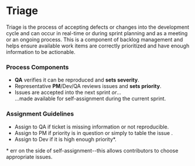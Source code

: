 Triage
===
Triage is the process of accepting defects or changes into the development cycle and can occur in real-time or during sprint planning and as a meeting or an ongoing process. This is a component of backlog management and helps ensure available work items are correctly prioritized and have enough information to be actionable. 

### Process Components
+ **QA** verifies it can be reproduced and **sets severity**.  
+ Representative **PM**/Dev/QA reviews issues and **sets priority**.  
+ Issues are accepted into the next sprint _or_...  
  ...made available for self-assignment during the current sprint.

### Assignment Guidelines
+ Assign to QA if ticket is missing information or not reproducible.  
+ Assign to PM if priority is in question or simply to table the issue  .
+ Assign to Dev if it is high enough priority*.  

\* err on the side of self-assignment--this allows contributors to choose appropriate issues.  